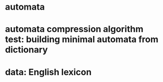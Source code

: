 # automata
# automata compression algorithm test: building minimal automata from dictionary
# data: English lexicon
